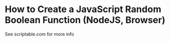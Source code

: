 
# How to Create a JavaScript Random Boolean Function (NodeJS, Browser)

See scriptable.com for more info